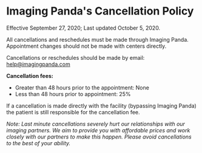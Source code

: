 # Imaging Panda's Cancellation Policy

Effective September 27, 2020; Last updated October 5, 2020.



All cancellations and reschedules must be made through Imaging Panda. 
Appointment changes should not be made with centers directly.

Cancellations or reschedules should be made by email: help@imagingpanda.com

**Cancellation fees:**
* Greater than 48 hours prior to the appointment: None
* Less than 48 hours prior to appointment: 25%

If a cancellation is made directly with the facility (bypassing Imaging Panda) the patient is still responsible for the cancellation fee.

_Note: Last minute cancellations severely hurt our relationships with our imaging partners. We aim to provide you with affordable prices and work closely with our partners to make this happen. Please avoid cancellations to the best of your ability._ 

